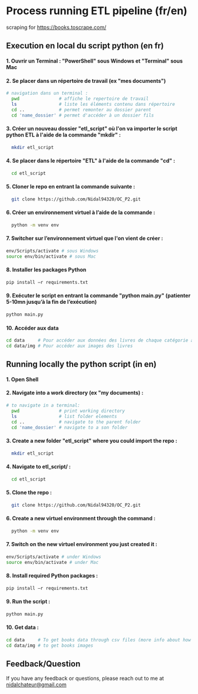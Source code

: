 
# Process running ETL pipeline (fr/en)

scraping for https://books.toscrape.com/


## Execution en local du script python (en fr)

#### 1. Ouvrir un Terminal : "PowerShell" sous Windows et "Terminal" sous Mac

#### 2. Se placer dans un répertoire de travail (ex "mes documents")

```bash
# navigation dans un terminal :
  pwd               # affiche le repertoire de travail
  ls                # liste les éléments contenu dans répertoire
  cd ..             # permet remonter au dossier parent
  cd 'name_dossier' # permet d'accéder à un dossier fils
```

#### 3. Créer un nouveau dossier "etl_script" où l'on va importer le script python ETL à l'aide de la commande "mkdir" :

```bash
  mkdir etl_script
```

#### 4. Se placer dans le répertoire "ETL" à l'aide de la commande "cd" :

```bash
  cd etl_script
```

#### 5. Cloner le repo en entrant la commande suivante :

```bash
  git clone https://github.com/Nidal94320/OC_P2.git
```

#### 6. Créer un environnement virtuel à l’aide de la commande :

```bash
  python -m venv env
```

#### 7. Switcher sur l’environnement virtuel que l'on vient de créer :
```bash
env/Scripts/activate # sous Windows
source env/bin/activate # sous Mac

```
#### 8. Installer les packages Python 

```bash
pip install –r requirements.txt

```
#### 9. Exécuter le script en entrant la commande "python main.py" (patienter 5-10mn jusqu’à la fin de l’exécution)

```bash
python main.py

```
#### 10. Accéder aux data

```bash
cd data     # Pour accéder aux données des livres de chaque catégorie au format csv
cd data/img # Pour accéder aux images des livres 

```
## Running locally the python script (in en)

#### 1. Open Shell

#### 2. Navigate into a work directory (ex "my documents) :

```bash
# to navigate in a terminal:
  pwd               # print working directory
  ls                # list folder elements
  cd ..             # navigate to the parent folder
  cd 'name_dossier' # navigate to a son folder 
```

#### 3. Create a new folder "etl_script" where you could import the repo :

```bash
  mkdir etl_script
```

#### 4. Navigate to etl_script/ :

```bash
  cd etl_script
```

#### 5. Clone the repo :

```bash
  git clone https://github.com/Nidal94320/OC_P2.git
```

#### 6. Create a new virtuel environment  through the command :

```bash
  python -m venv env
```

#### 7. Switch on the new virtuel environment you just created it :
```bash
env/Scripts/activate # under Windows
source env/bin/activate # under Mac

```
#### 8. Install required Python packages :

```bash
pip install –r requirements.txt

```
#### 9. Run the script :

```bash
python main.py

```
#### 10. Get data :

```bash
cd data     # To get books data through csv files (more info about how to read csv files https://www.youtube.com/watch?v=XsTvCcejcYE)
cd data/img # to get books images 

```


## Feedback/Question

If you have any feedback or questions, please reach out to me at nidalchateur@gmail.com

